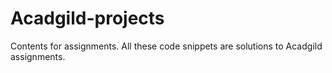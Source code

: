 # Acadgild-projects
Contents for assignments.
All these code snippets are solutions to Acadgild assignments.
